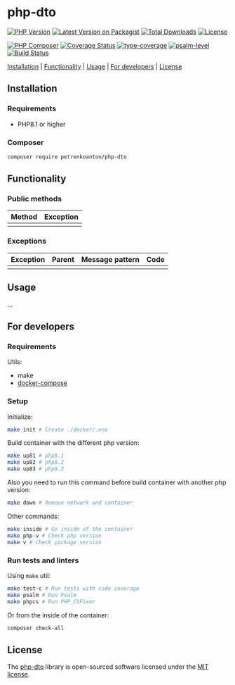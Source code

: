 # php-dto

[![PHP Version](https://img.shields.io/packagist/php-v/petrenkoanton/php-dto)](https://packagist.org/packages/petrenkoanton/php-dto)
[![Latest Version on Packagist](https://img.shields.io/packagist/v/petrenkoanton/php-dto.svg)](https://packagist.org/packages/petrenkoanton/php-dto)
[![Total Downloads](https://img.shields.io/packagist/dt/petrenkoanton/php-dto.svg)](https://packagist.org/packages/petrenkoanton/php-dto)
[![License](https://img.shields.io/packagist/l/petrenkoanton/php-dto)](https://packagist.org/packages/petrenkoanton/php-dto)

[![PHP Composer](https://github.com/petrenkoanton/php-dto/actions/workflows/tests.yml/badge.svg)](https://github.com/petrenkoanton/php-dto/actions/workflows/tests.yml)
[![Coverage Status](https://coveralls.io/repos/github/PetrenkoAnton/php-dto/badge.svg)](https://coveralls.io/github/PetrenkoAnton/php-dto)
[![type-coverage](https://shepherd.dev/github/petrenkoanton/php-dto/coverage.svg)](https://shepherd.dev/github/petrenkoanton/php-dto)
[![psalm-level](https://shepherd.dev/github/petrenkoanton/php-dto/level.svg)](https://shepherd.dev/github/petrenkoanton/php-dto)
[![Build Status](https://github.com/petrenkoanton/php-dto/workflows/coding-style/badge.svg)](https://github.com/petrenkoanton/php-dto/actions)

[Installation](#installation) | [Functionality](#functionality) | [Usage](#usage) | [For developers](#for-developers) | [License](#license)

## Installation

### Requirements

- PHP8.1 or higher

### Composer

```bash
composer require petrenkoanton/php-dto
```

## Functionality

### Public methods

| Method | Exception |
|:-------|:----------|
|        |           |

### Exceptions

| Exception | Parent | Message pattern | Code |
|:----------|:-------|:----------------|------|
|           |        |                 |      |

## Usage

...

## For developers

### Requirements

Utils:
- make
- [docker-compose](https://docs.docker.com/compose/gettingstarted)

### Setup

Initialize:

```bash
make init # Create ./docker/.env 
```

Build container with the different php version:

```bash
make up81 # php8.1
make up82 # php8.2
make up83 # php8.3
```

Also you need to run this command before build container with another php version:

```bash
make down # Remove network and container
```

Other commands:

```bash
make inside # Go inside of the container
make php-v # Check php version
make v # Check package version
```

### Run tests and linters

Using `make` util:

```bash
make test-c # Run tests with code coverage
make psalm # Run Psalm
make phpcs # Run PHP_CSFixer
```

Or from the inside of the container: 

```bash
composer check-all
```

## License

The [php-dto](https://github.com/PetrenkoAnton/php-dto/) library is open-sourced software licensed under the 
[MIT license](https://opensource.org/licenses/MIT).